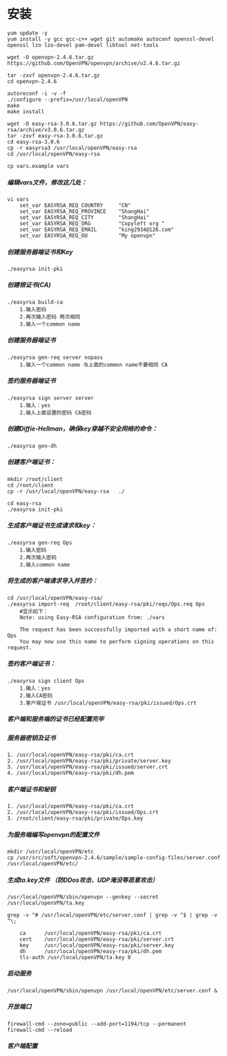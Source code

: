 # 安装
	yum update -y
	yum install -y gcc gcc-c++ wget git automake autoconf openssl-devel openssl lzo lzo-devel pam-devel libtool net-tools
	
	wget -O openvpn-2.4.6.tar.gz https://github.com/OpenVPN/openvpn/archive/v2.4.6.tar.gz
	
	tar -zxvf openvpn-2.4.6.tar.gz
	cd openvpn-2.4.6
	
	autoreconf -i -v -f
	./configure --prefix=/usr/local/openVPN
	make
	make install
	
	wget -O easy-rsa-3.0.6.tar.gz https://github.com/OpenVPN/easy-rsa/archive/v3.0.6.tar.gz
	tar -zxvf easy-rsa-3.0.6.tar.gz
	cd easy-rsa-3.0.6
	cp -r easyrsa3 /usr/local/openVPN/easy-rsa
	cd /usr/local/openVPN/easy-rsa
	
	cp vars.example vars
	
#####	编辑vars文件，修改这几处：

	vi vars
		set_var EASYRSA_REQ_COUNTRY     "CN"
		set_var EASYRSA_REQ_PROVINCE    "ShangHai"
		set_var EASYRSA_REQ_CITY        "ShangHai"
		set_var EASYRSA_REQ_ORG 		"Copyleft org "
		set_var EASYRSA_REQ_EMAIL       "king2934@126.com"
		set_var EASYRSA_REQ_OU          "My openvpn"
		
#####	创建服务器端证书和Key	
	./easyrsa init-pki
	
#####	创建根证书(CA)

	./easyrsa build-ca
		1.输入密码
		2.再次输入密码 两次相同
		3.输入一个common name
		
#####	创建服务器端证书
	./easyrsa gen-req server nopass
		1.输入一个common name 与上面的common name不要相同 CA
		
#####	签约服务器端证书
	./easyrsa sign server server
		1.输入：yes
		2.输入上面设置的密码 CA密码
		
#####	创建Diffie-Hellman，确保key穿越不安全网络的命令：

	./easyrsa gen-dh
	
	
##### 创建客户端证书：

	mkdir /root/client
	cd /root/client
	cp -r /usr/local/openVPN/easy-rsa   ./
	
	cd easy-rsa
	./easyrsa init-pki

#####	生成客户端证书生成请求和key：

	./easyrsa gen-req Ops
		1.输入密码
		2.再次输入密码
		3.输入common name
		
#####	将生成的客户端请求导入并签约：

	cd /usr/local/openVPN/easy-rsa/
	./easyrsa import-req  /root/client/easy-rsa/pki/reqs/Ops.req Ops
		#显示如下：
		Note: using Easy-RSA configuration from: ./vars

		The request has been successfully imported with a short name of: Ops
		You may now use this name to perform signing operations on this request.
		
#####	签约客户端证书：

	./easyrsa sign client Ops
		1.输入：yes
		2.输入CA密码
		3.客户端证书 /usr/local/openVPN/easy-rsa/pki/issued/Ops.crt 
		
#####	客户端和服务端的证书已经配置完毕

#####	服务器密钥及证书
	1. /usr/local/openVPN/easy-rsa/pki/ca.crt
	2. /usr/local/openVPN/easy-rsa/pki/private/server.key
	3. /usr/local/openVPN/easy-rsa/pki/issued/server.crt
	4. /usr/local/openVPN/easy-rsa/pki/dh.pem
	
#####	客户端证书和秘钥
	1. /usr/local/openVPN/easy-rsa/pki/ca.crt
	2. /usr/local/openVPN/easy-rsa/pki/issued/Ops.crt
	3. /root/client/easy-rsa/pki/private/Ops.key
	
#####	为服务端编写openvpn的配置文件
	
	mkdir /usr/local/openVPN/etc
	cp /usr/src/soft/openvpn-2.4.6/sample/sample-config-files/server.conf /usr/local/openVPN/etc/

#####	生成ta.key文件 （防DDos攻击、UDP淹没等恶意攻击）

	/usr/local/openVPN/sbin/openvpn --genkey --secret /usr/local/openVPN/ta.key
	
	grep -v ^# /usr/local/openVPN/etc/server.conf | grep -v ^$ | grep -v  ^\;
	
		ca		/usr/local/openVPN/easy-rsa/pki/ca.crt
		cert	/usr/local/openVPN/easy-rsa/pki/server.crt
		key		/usr/local/openVPN/easy-rsa/pki/server.key 
		dh 		/usr/local/openVPN/easy-rsa/pki/dh.pem
		tls-auth /usr/local/openVPN/ta.key 0 
	
#####	启动服务

	/usr/local/openVPN/sbin/openvpn /usr/local/openVPN/etc/server.conf &

#####	开放端口
	firewall-cmd --zone=public --add-port=1194/tcp --permanent
	firewall-cmd --reload
	
#####	客户端配置
		